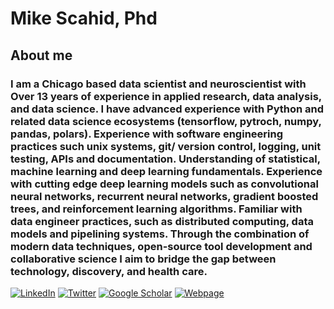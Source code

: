 # Mike Scahid, Phd
## About me
### I am a Chicago based data scientist and neuroscientist with Over 13 years of experience in applied research, data analysis, and data science. I have advanced experience with Python and related data science ecosystems (tensorflow, pytroch, numpy, pandas, polars). Experience with software engineering practices such unix systems, git/ version control, logging, unit testing, APIs and documentation. Understanding of statistical, machine learning and deep learning fundamentals. Experience with cutting edge deep learning models such as convolutional neural networks, recurrent neural networks, gradient boosted trees, and reinforcement learning algorithms. Familiar with data engineer practices, such as distributed computing, data models and pipelining systems.  Through the combination of modern data techniques, open-source tool development and collaborative science I aim to bridge the gap between technology, discovery, and health care.

[![LinkedIn](https://img.shields.io/badge/Linkedin-0072b1)](https://www.linkedin.com/in/michael-schaid-phd-bb328a41/)
[![Twitter](https://img.shields.io/badge/Twitter-00acee)](https://twitter.com/mike_schaid)
[![Google Scholar](https://img.shields.io/badge/Google%20Scholar-de5246)](https://scholar.google.com/citations?hl=en&user=yxboSJMAAAAJ&view_op=list_works&sortby=pubdate)
[![Webpage](https://img.shields.io/badge/My%20Website-008080)](https://twitter.com/mike_schaid)
